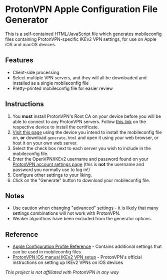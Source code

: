 # ProtonVPN Apple Configuration File Generator

This is a self-contained HTML/JavaScript file which generates mobileconfig files containing ProtonVPN-specific IKEv2 VPN settings, for use on Apple iOS and macOS devices.

## Features

* Client-side processing
* Select multiple VPN servers, and they will all be downloaded and installed as a single mobileconfig file
* Pretty-printed mobileconfig file for easier review

## Instructions

1. You **must** install ProtonVPN's Root CA on your device before you will be able to connect to any ProtonVPN servers. Follow [this link](https://protonvpn.com/download/ProtonVPN_ike_root.der) on the respective device to install the certificate.
1. [Visit this page](https://barracuda6.github.io/protonvpn-mobileconfig-generator/generate.html) using the device you intend to install the mobileconfig file on, **or** download `generate.html` and open it using your web browser, or host it on your own web server.
2. Select the check box next to each server you wish to include in the mobileconfig file.
3. Enter the OpenVPN/IKEv2 username and password found on your [ProtonVPN account settings page](https://account.protonvpn.com/settings) (this is **not** the username and password you normally use to log in!)
4. Configure other settings to your liking.
5. Click on the "Generate" button to download your mobileconfig file.

## Notes

* Use caution when changing "advanced" settings - it is likely that many settings combinations will not work with ProtonVPN.
* Weaker algorithms have been excluded from the generator options.

## Reference

* [Apple Configuration Profile Reference](https://developer.apple.com/enterprise/documentation/Configuration-Profile-Reference.pdf) - Contains additional settings that can be used in mobileconfig files
* [ProtonVPN iOS manual IKEv2 VPN setup](https://protonvpn.com/support/protonvpn-ios-manual-ikev2-vpn-setup/) - ProtonVPN's official instructions on setting up IKEv2 VPNs on iOS devices

*This project is not affiliated with ProtonVPN in any way*
